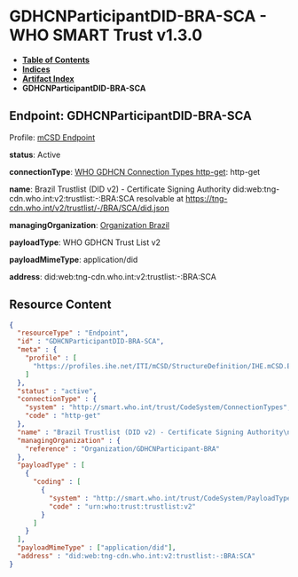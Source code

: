 # GDHCNParticipantDID-BRA-SCA - WHO SMART Trust v1.3.0

* [**Table of Contents**](toc.md)
* [**Indices**](indices.md)
* [**Artifact Index**](artifacts.md)
* **GDHCNParticipantDID-BRA-SCA**

## Endpoint: GDHCNParticipantDID-BRA-SCA

Profile: [mCSD Endpoint](https://profiles.ihe.net/ITI/mCSD/4.0.0/StructureDefinition-IHE.mCSD.Endpoint.html)

**status**: Active

**connectionType**: [WHO GDHCN Connection Types http-get](CodeSystem-ConnectionTypes.md#ConnectionTypes-http-get): http-get

**name**: Brazil Trustlist (DID v2) - Certificate Signing Authority did:web:tng-cdn.who.int:v2:trustlist:-:BRA:SCA resolvable at https://tng-cdn.who.int/v2/trustlist/-/BRA/SCA/did.json

**managingOrganization**: [Organization Brazil](Organization-GDHCNParticipant-BRA.md)

**payloadType**: WHO GDHCN Trust List v2

**payloadMimeType**: application/did

**address**: did:web:tng-cdn.who.int:v2:trustlist:-:BRA:SCA



## Resource Content

```json
{
  "resourceType" : "Endpoint",
  "id" : "GDHCNParticipantDID-BRA-SCA",
  "meta" : {
    "profile" : [
      "https://profiles.ihe.net/ITI/mCSD/StructureDefinition/IHE.mCSD.Endpoint"
    ]
  },
  "status" : "active",
  "connectionType" : {
    "system" : "http://smart.who.int/trust/CodeSystem/ConnectionTypes",
    "code" : "http-get"
  },
  "name" : "Brazil Trustlist (DID v2) - Certificate Signing Authority\ndid:web:tng-cdn.who.int:v2:trustlist:-:BRA:SCA\nresolvable at https://tng-cdn.who.int/v2/trustlist/-/BRA/SCA/did.json",
  "managingOrganization" : {
    "reference" : "Organization/GDHCNParticipant-BRA"
  },
  "payloadType" : [
    {
      "coding" : [
        {
          "system" : "http://smart.who.int/trust/CodeSystem/PayloadTypes",
          "code" : "urn:who:trust:trustlist:v2"
        }
      ]
    }
  ],
  "payloadMimeType" : ["application/did"],
  "address" : "did:web:tng-cdn.who.int:v2:trustlist:-:BRA:SCA"
}

```
